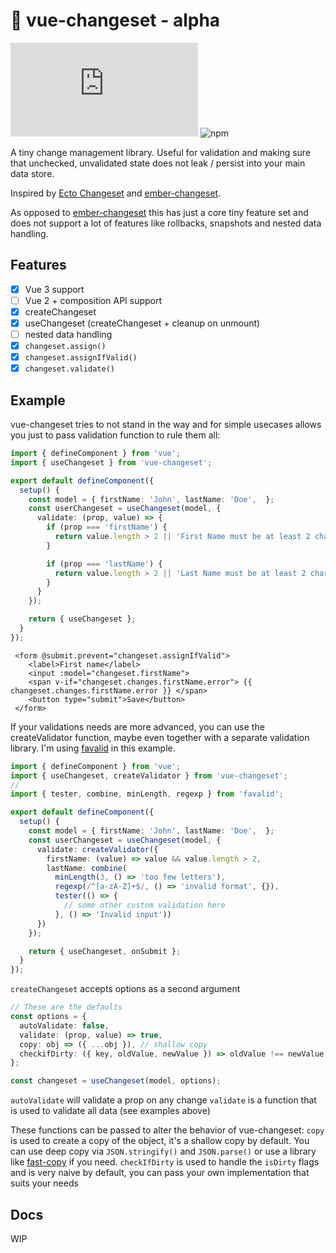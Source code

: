 # 🚦 vue-changeset - alpha

[![gzip size](https://img.badgesize.io/https:/unpkg.com/vue-changeset/dist/vue-changeset.modern.js?label=gzip&compression=gzip)](https://unpkg.com/vue-changeset/dist/vue-changeset.modern.js) ![npm](https://img.shields.io/npm/v/vue-changeset)

A tiny change management library. Useful for validation and making sure that unchecked, unvalidated state does not leak / persist into your main data store.

Inspired by [Ecto Changeset](https://hexdocs.pm/ecto/Ecto.Changeset.html) and [ember-changeset](https://github.com/poteto/ember-changeset).

As opposed to [ember-changeset](https://github.com/poteto/ember-changeset) this has just a core tiny feature set and does not support a lot of features like rollbacks, snapshots and nested data handling.

## Features

- [x] Vue 3 support
- [ ] Vue 2 + composition API support
- [x] createChangeset
- [x] useChangeset (createChangeset + cleanup on unmount) 
- [ ] nested data handling
- [x] `changeset.assign()`
- [x] `changeset.assignIfValid()`
- [x] `changeset.validate()`

## Example

vue-changeset tries to not stand in the way and for simple usecases allows you just to pass validation function to rule them all:

```ts
import { defineComponent } from 'vue';
import { useChangeset } from 'vue-changeset';

export default defineComponent({
  setup() {
    const model = { firstName: 'John', lastName: 'Doe',  };
    const userChangeset = useChangeset(model, {
      validate: (prop, value) => {
        if (prop === 'firstName') {
          return value.length > 2 || 'First Name must be at least 2 characters long';
        }

        if (prop === 'lastName') {
          return value.length > 2 || 'Last Name must be at least 2 characters long';
        }
      }
    });

    return { useChangeset };
  }
});
```

```vue
 <form @submit.prevent="changeset.assignIfValid">
    <label>First name</label>
    <input :model="changeset.firstName">
    <span v-if="changeset.changes.firstName.error"> {{ changeset.changes.firstName.error }} </span>
    <button type="submit">Save</button>
 </form>
```

If your validations needs are more advanced, you can use the createValidator function, maybe even together with a separate validation library. I'm using [favalid](https://github.com/akito0107/favalid) in this example.

```ts
import { defineComponent } from 'vue';
import { useChangeset, createValidator } from 'vue-changeset';
// 
import { tester, combine, minLength, regexp } from 'favalid';

export default defineComponent({
  setup() {
    const model = { firstName: 'John', lastName: 'Doe',  };
    const userChangeset = useChangeset(model, {
      validate: createValidator({
        firstName: (value) => value && value.length > 2,
        lastName: combine(
          minLength(3, () => 'too few letters'), 
          regexp(/^[a-zA-Z]+$/, () => 'invalid format', {}),
          tester(() => {
            // some other custom validation here
          }, () => 'Invalid input'))
      })
    });

    return { useChangeset, onSubmit };
  }
});
```

`createChangeset` accepts options as a second argument

```ts
// These are the defaults
const options = {
  autoValidate: false,
  validate: (prop, value) => true,
  copy: obj => ({ ...obj }), // shallow copy
  checkifDirty: ({ key, oldValue, newValue }) => oldValue !== newValue 
};

const changeset = useChangeset(model, options);
```

`autoValidate` will validate a prop on any change
`validate` is a function that is used to validate all data (see examples above)

These functions can be passed to alter the behavior of vue-changeset:
`copy` is used to create a copy of the object, it's a shallow copy by default. You can use deep copy via `JSON.stringify()` and `JSON.parse()` or use a library like [fast-copy](https://github.com/planttheidea/fast-copy) if you need.
`checkIfDirty` is used to handle the `isDirty` flags and is very naive by default, you can pass your own implementation that suits your needs

## Docs

WIP
